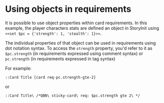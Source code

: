 Using objects in requirements
===========

It is possible to use object properties within card requirements. In this example, the player characters stats are defined an object in StoryInit using `<<set $pc = {'strength': 1, 'stealth': 1}>>`.

The individual properties of that object can be used in requirements using dot notation syntax. To access the `strength` property, you'd refer to it as `$pc.strength` (in requirements expressed using comment syntax) or `pc.strength` (in requirements expressed in tag syntax)

For example:

`::Card Title [card req-pc.strength-gte-2]`

or

``::Card Title\
/*QBN\
    sticky-card\
    req: $pc.strength gte 2\
*/``
